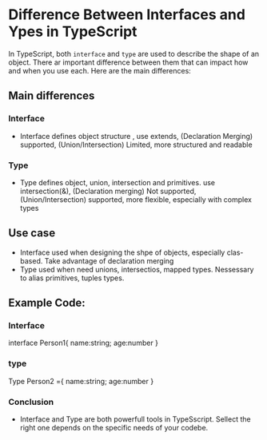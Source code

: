 # Difference Between Interfaces and Ypes in TypeScript 
In TypeScript, both `interface` and `type` are used to describe the shape of an object. There ar important difference between them that can impact how and when you use each. Here are the main differences:

## Main differences
### Interface 
* Interface defines object structure , use extends,  (Declaration Merging) supported, (Union/Intersection) Limited, more structured and readable 

### Type 
* Type defines object, union, intersection and primitives. use intersection(&), (Declaration merging) Not supported, (Union/Intersection) supported, more flexible, especially with complex types 

## Use case 
* Interface used when designing the shpe of objects, especially clas-based. Take advantage of declaration merging  
* Type used when need unions, intersectios, mapped types. Nessessary to alias primitives, tuples types. 

## Example Code: 

### Interface 
interface Person1{
    name:string;
    age:number
}
### type 
Type Person2 ={
    name:string;
    age:number
}


### Conclusion 
* Interface and Type are both powerfull tools in TypeSscript. Sellect the right one depends on the specific needs of your codebe.
